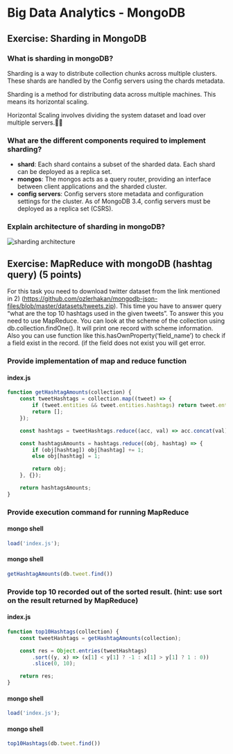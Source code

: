 # Big Data Analytics - MongoDB

## Exercise: Sharding in MongoDB
### What is sharding in mongoDB? 
Sharding is a way to distribute collection chunks across multiple clusters. These shards are handled by the Config servers using the chards metadata. 

Sharding is a method for distributing data across multiple machines. This means its horizontal scaling.

Horizontal Scaling involves dividing the system dataset and load over multiple servers.🚀🚀

### What are the different components required to implement sharding? 

* **shard**: Each shard contains a subset of the sharded data. Each shard can be deployed as a replica set.  
* **mongos**: The mongos acts as a query router, providing an interface between client applications and the sharded cluster.  
* **config servers**: Config servers store metadata and configuration settings for the cluster. As of MongoDB 3.4, config servers must be deployed as a replica set (CSRS).

### Explain architecture of sharding in mongoDB?
![sharding architecture](https://docs.mongodb.com/manual/_images/sharded-cluster-production-architecture.bakedsvg.svg)

## Exercise: MapReduce with  mongoDB (hashtag query) (5 points)
For this task you need to download twitter dataset from the link mentioned in 2) (https://github.com/ozlerhakan/mongodb-json-files/blob/master/datasets/tweets.zip). This time you have to answer query “what are the top 10 hashtags used in the given tweets”. To answer this you need to use MapReduce. You can look at the scheme of the collection using db.collection.findOne(). It will print one record with scheme information. Also you can use function like this.hasOwnProperty(‘field_name’) to check if a field exist in the record. (if the field does not exist you will get error.

### Provide implementation of map and reduce function

#### index.js
```js
function getHashtagAmounts(collection) {
	const tweetHashtags = collection.map((tweet) => {
		if (tweet.entities && tweet.entities.hashtags) return tweet.entities.hashtags.map((hashtag) => hashtag.text);
		return [];
	});

	const hashtags = tweetHashtags.reduce((acc, val) => acc.concat(val), []);

	const hashtagsAmounts = hashtags.reduce((obj, hashtag) => {
		if (obj[hashtag]) obj[hashtag] += 1;
		else obj[hashtag] = 1;

		return obj;
	}, {});

	return hashtagsAmounts;
}
```

### Provide execution command for running MapReduce

#### mongo shell
```js
load('index.js');
```

#### mongo shell
```js
getHashtagAmounts(db.tweet.find())
```

### Provide top 10 recorded out of the sorted result. (hint: use sort on the result returned by MapReduce) 

#### index.js
```js
function top10Hashtags(collection) {
	const tweetHashtags = getHashtagAmounts(collection);

	const res = Object.entries(tweetHashtags)
		.sort((y, x) => (x[1] < y[1] ? -1 : x[1] > y[1] ? 1 : 0))
		.slice(0, 10);

	return res;
}
```

#### mongo shell
```js
load('index.js');
```

#### mongo shell
```js
top10Hashtags(db.tweet.find())
```
